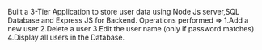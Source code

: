 Built a 3-Tier Application to store user data using Node Js server,SQL Database and Express JS for Backend.
Operations performed =>
1.Add a new user
2.Delete a user
3.Edit the user name (only if password matches)
4.Display all users in the Database.
